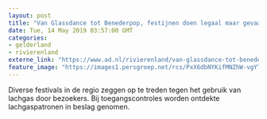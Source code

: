 ```yaml
---
layout: post
title: "Van Glassdance tot Benederpop, festijnen doen legaal maar gevaarlijk lachgas in de ban"
date: Tue, 14 May 2019 03:57:00 GMT
categories: 
- gelderland 
- rivierenland 
externe_link: "https://www.ad.nl/rivierenland/van-glassdance-tot-benederpop-festijnen-doen-legaal-maar-gevaarlijk-lachgas-in-de-ban~a1f6e2f0/"
feature_image: "https://images1.persgroep.net/rcs/PxX6dbNYKifMNZhW-vgYTG97hD4/diocontent/148113450/_fitwidth/400/?appId=21791a8992982cd8da851550a453bd7f&quality=0.7"
---
```


Diverse festivals in de regio zeggen op te treden tegen het gebruik van lachgas door bezoekers. Bij toegangscontroles worden ontdekte lachgaspatronen in beslag genomen.
